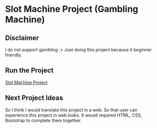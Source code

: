 # Slot Machine Project (Gambling Machine)

## Disclaimer
I do not support gambling :> Just doing this project because it beginner friendly.

## Run the Project
[Slot Machine Project](./index.js)

## Next Project Ideas
So I think I would translate this project in a web. So that user can experience this project in web looks.
It would required HTML, CSS, Bootstrap to complete them together.


